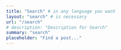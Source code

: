 ```yaml
---
title: "Search" # in any language you want
layout: "search" # is necessary
url: "/search"
# description: "Description for Search"
summary: "search"
placeholder: "Find a post..."
---
```

